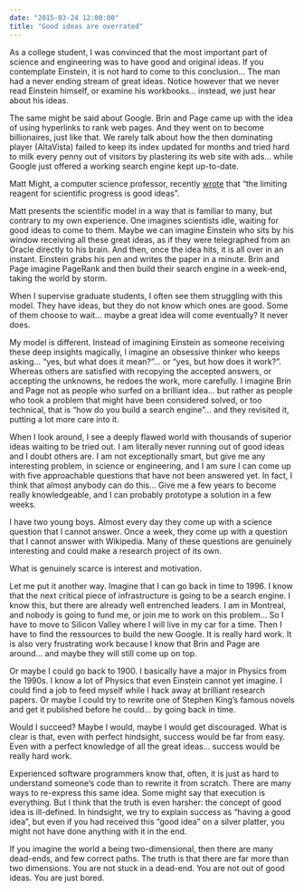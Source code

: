 ```yaml
---
date: "2015-03-24 12:00:00"
title: "Good ideas are overrated"
---
```




As a college student, I was convinced that the most important part of science and engineering was to have good and original ideas. If you contemplate Einstein, it is not hard to come to this conclusion&hellip; The man had a never ending stream of great ideas. Notice however that we never read Einstein himself, or examine his workbooks&hellip; instead, we just hear about his ideas.

The same might be said about Google. Brin and Page came up with the idea of using hyperlinks to rank web pages. And they went on to become billionaires, just like that. We rarely talk about how the then dominating player (AltaVista) failed to keep its index updated for months and tried hard to milk every penny out of visitors by plastering its web site with ads&hellip; while Google just offered a working search engine kept up-to-date. 

Matt Might, a computer science professor, recently [wrote](https://mobile.twitter.com/mattmight/status/580404985411796992) that &ldquo;the limiting reagent for scientific progress is good ideas&rdquo;.

Matt presents the scientific model in a way that is familiar to many, but contrary to my own experience. One imagines scientists idle, waiting for good ideas to come to them. Maybe we can imagine Einstein who sits by his window receiving all these great ideas, as if they were telegraphed from an Oracle directly to his brain. And then, once the idea hits, it is all over in an instant. Einstein grabs his pen and writes the paper in a minute. Brin and Page imagine PageRank and then build their search engine in a week-end, taking the world by storm.

When I supervise graduate students, I often see them struggling with this model. They have ideas, but they do not know which ones are good. Some of them choose to wait&hellip; maybe a great idea will come eventually? It never does.

My model is different. Instead of imagining Einstein as someone receiving these deep insights magically, I imagine an obsessive thinker who keeps asking&hellip; &ldquo;yes, but what does it mean?&rdquo;&hellip; or &ldquo;yes, but how does it work?&rdquo;. Whereas others are satisfied with recopying the accepted answers, or accepting the unknowns, he redoes the work, more carefully. I imagine Brin and Page not as people who surfed on a brilliant idea&hellip; but rather as people who took a problem that might have been considered solved, or too technical, that is &ldquo;how do you build a search engine&rdquo;&hellip; and they revisited it, putting a lot more care into it.

When I look around, I see a deeply flawed world with thousands of superior ideas waiting to be tried out. I am literally never running out of good ideas and I doubt others are. I am not exceptionally smart, but give me any interesting problem, in science or engineering, and I am sure I can come up with five approachable questions that have not been answered yet. In fact, I think that almost anybody can do this&hellip; Give me a few years to become really knowledgeable, and I can probably prototype a solution in a few weeks.

I have two young boys. Almost every day they come up with a science question that I cannot answer. Once a week, they come up with a question that I cannot answer with Wikipedia. Many of these questions are genuinely interesting and could make a research project of its own.

What is genuinely scarce is interest and motivation. 

Let me put it another way. Imagine that I can go back in time to 1996. I know that the next critical piece of infrastructure is going to be a search engine. I know this, but there are already well entrenched leaders. I am in Montreal, and nobody is going to fund me, or join me to work on this problem&hellip; So I have to move to Silicon Valley where I will live in my car for a time. Then I have to find the ressources to build the new Google. It is really hard work. It is also very frustrating work because I know that Brin and Page are around&hellip; and maybe they will still come up on top.

Or maybe I could go back to 1900. I basically have a major in Physics from the 1990s. I know a lot of Physics that even Einstein cannot yet imagine. I could find a job to feed myself while I hack away at brilliant research papers. Or maybe I could try to rewrite one of Stephen King&rsquo;s famous novels and get it published before he could&hellip; by going back in time.

Would I succeed? Maybe I would, maybe I would get discouraged. What is clear is that, even with perfect hindsight, success would be far from easy. Even with a perfect knowledge of all the great ideas&hellip; success would be really hard work.

Experienced software programmers know that, often, it is just as hard to understand someone&rsquo;s code than to rewrite it from scratch. There are many ways to re-express this same idea. Some might say that execution is everything. But I think that the truth is even harsher: the concept of good idea is ill-defined. In hindsight, we try to explain success as &ldquo;having a good idea&rdquo;, but even if you had received this &ldquo;good idea&rdquo; on a silver platter, you might not have done anything with it in the end.

If you imagine the world a being two-dimensional, then there are many dead-ends, and few correct paths. The truth is that there are far more than two dimensions. You are not stuck in a dead-end. You are not out of good ideas. You are just bored.

